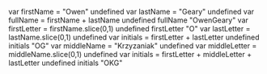 var firstName = "Owen"
undefined
var lastName = "Geary"
undefined
var fullName = firstName + lastName
undefined
fullName
"OwenGeary"
var firstLetter = firstName.slice(0,1)
undefined
firstLetter
"O"
var lastLetter = lastName.slice(0,1)
undefined
var initials = firstLetter + lastLetter
undefined
initials
"OG"
var middleName = "Krzyzaniak"
undefined
var middleLetter = middleName.slice(0,1)
undefined
var initials = firstLetter + middleLetter + lastLetter
undefined
initials
"OKG"
